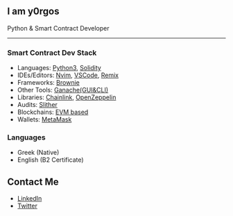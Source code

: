 ## I am y0rgos
Python & Smart Contract Developer

---

### Smart Contract Dev Stack
- Languages: [Python3](https://www.python.org/), [Solidity](https://github.com/ethereum/solidity)
- IDEs/Editors: [Nvim](https://neovim.io/), [VSCode](https://code.visualstudio.com/), [Remix](https://remix-project.org/)
- Frameworks: [Brownie](https://github.com/eth-brownie/brownie)
- Other Tools: [Ganache(GUI&CLI)](https://trufflesuite.com/ganache/)
- Libraries: [Chainlink](https://chain.link/), [OpenZeppelin](https://www.openzeppelin.com/)
- Audits: [Slither](https://github.com/crytic/slither)
- Blockchains: [EVM based](https://ethereum.org/en/developers/docs/evm/)
- Wallets: [MetaMask](https://metamask.io/)

### Languages
  - Greek (Native)
  - English (B2 Certificate)

## Contact Me
 - [LinkedIn](https://www.linkedin.com/in/yor-gos-152599255/)
 - [Twitter](https://twitter.com/y0rgoss)
